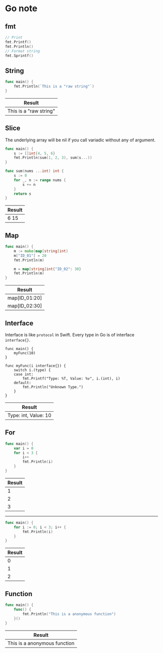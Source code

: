 # Go note

## fmt

```go
// Print
fmt.Printf()
fmt.Println()
// Format string
fmt.Sprintf()
```

## String

```go
func main() {
	fmt.Println(`This is a "raw string"`)
}
```

|Result                |
|----------------------|
|This is a "raw string"|

## Slice

The underlying array will be nil if you call variadic without any of argument.

```go
func main() {
	s := []int{4, 5, 6}
	fmt.Println(sum(1, 2, 3), sum(s...))
}

func sum(nums ...int) int {
	s := 0
	for _, n := range nums {
		s += n
	}
	return s
}
```

|Result|
|------|
|6 15  |

## Map

```go
func main() {
	m := make(map[string]int)
	m["ID_01"] = 20
	fmt.Println(m)

	m = map[string]int{"ID_02": 30}
	fmt.Println(m)
}
```

|Result       |
|-------------|
|map[ID_01:20]|
|map[ID_02:30]|

## Interface 

Interface is like `protocol` in Swift.
Every type in Go is of interface `interface{}`.

```golang
func main() { 
	myFunc(10) 
}

func myFunc(i interface{}) {
	switch i.(type) {
	case int:
		fmt.Printf("Type: %T, Value: %v", i.(int), i)
	default:
		fmt.Println("Unknown Type.")
	}
}
```

|Result              |
|--------------------|
|Type: int, Value: 10|

## For

```go
func main() {
	var i = 0
	for i < 3 {
		i++
		fmt.Println(i)
	}
}
```

|Result              |
|--------------------|
|1|
|2|
|3|

---

```go
func main() {
	for i := 0; i < 3; i++ {
		fmt.Println(i)
	}
}
```

|Result              |
|--------------------|
|0|
|1|
|2|

## Function

```go
func main() {
	func() {
		fmt.Println("This is a anonymous function")
	}()
}
```

|Result|
|----------------------------|
|This is a anonymous function|



